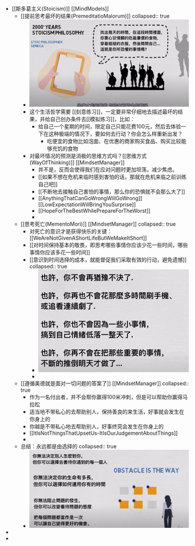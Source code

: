- [[斯多葛主义(Stoicism)]] [[MindModels]]
	- [[提前思考最坏的结果(PremeditatioMalorum)]]
	  collapsed:: true
		- ![image.png](../assets/image_1673976041981_0.png)
		- 这个生活哲学需要 [[刻意练习]]，一定要非常仔细地去描述最坏的结果，并给自己创办条件去[[模拟练习]]，比如：
			- 给自己一个星期的时间，限定自己只能花费100元，然后去体验一下在这种极端的情况下，要如何去行动？你会怎么样重新出发？
				- 吃便宜的食物比如泡面、在优惠的商家购买食品、购买比较能够充饥的食物
		- 对最坏情况的预测是消极的思维方式吗？[[思维方式(WayOfThinking)]] [[MindsetManager]]
			- 并不是，反而会使得我们在应对问题时更加坦荡，减少焦虑。
			- [[如果不想在危机来临时感到害怕的话，那就在危机来临之前训练自己吧]]
			- [[不断地去接触自己害怕的事情，那么你的恐惧就不会那么大了]]
			- [[AnythingThatCanGoWrongWillGoWrong]][[LowExpectationWillBringYouSurprise]]
			- [[HopeForTheBestWhilePrepareForTheWorst]]
			-
	- [[思考死亡(MementoMori)]] [[MindsetManager]]
	  collapsed:: true
		- 对死亡的意识才是获得快乐的关键：[[WeAreNotGivenAShortLifeButWeMakeItShort]]
		- [[对时间保持基本的敬畏，即思考哪些事情你应该少花一些时间，哪些事情你应该多花一些时间]]
		- [[意识到时间选择的成本，就能督促我们采取有效的行动，避免遗憾]]
		  collapsed:: true
			- ![image.png](../assets/image_1673978044861_0.png)
			-
	- [[遵循美德就是面对一切问题的答案了]] [[MindsetManager]]
	  collapsed:: true
		- 作为一名付出者，并不会帮你赢得100米冲刺，但是可以帮助你赢得马拉松
		- 适当地不带私心的去帮助别人，保持善良的来生活，好事就会发生在你身上的
		- 你越是不带私心地去帮助别人，好事终究会发生在你身上的
		- [[ItIsNotThingsThatUpsetUs-ItIsOurJudgementAboutThings]]
		-
	- 总结：永远都是由选择的
	  collapsed:: true
		- ![image.png](../assets/image_1673979204394_0.png)
-
-